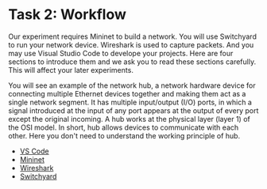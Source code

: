 # Task 2: Workflow

Our experiment requires Mininet to build a network. You will use Switchyard to run your network device. Wireshark is used to capture packets. And you may use Visual Studio Code to develope your projects. Here are four sections to introduce them and we ask you to read these sections carefully. This will affect your later experiments.

You will see an example of the network hub, a network hardware device for connecting multiple Ethernet devices together and making them act as a single network segment. It has multiple input/output (I/O) ports, in which a signal introduced at the input of any port appears at the output of every port except the original incoming. A hub works at the physical layer (layer 1) of the OSI model. In short, hub allows devices to communicate with each other. Here you don't need to understand the working principle of hub.

- [VS Code](vscode.md)
- [Mininet](mininet.md)
- [Wireshark](wireshark.md)
- [Switchyard](switchyard.md)
